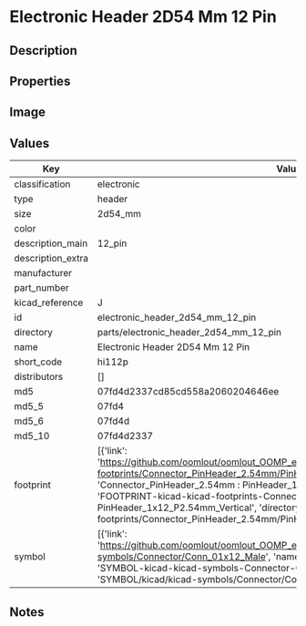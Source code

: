 # Electronic Header 2D54 Mm 12 Pin

## Description

## Properties


## Image


## Values

| Key | Value |
| --- | --- |
| classification | electronic |
| type | header |
| size | 2d54_mm |
| color |  |
| description_main | 12_pin |
| description_extra |  |
| manufacturer |  |
| part_number |  |
| kicad_reference | J |
| id | electronic_header_2d54_mm_12_pin |
| directory | parts/electronic_header_2d54_mm_12_pin |
| name | Electronic Header 2D54 Mm 12 Pin |
| short_code | hi112p |
| distributors | [] |
| md5 | 07fd4d2337cd85cd558a2060204646ee |
| md5_5 | 07fd4 |
| md5_6 | 07fd4d |
| md5_10 | 07fd4d2337 |
| footprint | [{'link': 'https://github.com/oomlout/oomlout_OOMP_eda_V2/tree/main/FOOTPRINT/kicad/kicad-footprints/Connector_PinHeader_2.54mm/PinHeader_1x12_P2.54mm_Vertical', 'name': 'Connector_PinHeader_2.54mm : PinHeader_1x12_P2.54mm_Vertical', 'id': 'FOOTPRINT-kicad-kicad-footprints-Connector_PinHeader_2.54mm-PinHeader_1x12_P2.54mm_Vertical', 'directory': 'FOOTPRINT/kicad/kicad-footprints/Connector_PinHeader_2.54mm/PinHeader_1x12_P2.54mm_Vertical/'}] |
| symbol | [{'link': 'https://github.com/oomlout/oomlout_OOMP_eda_V2/tree/main/SYMBOL/kicad/kicad-symbols/Connector/Conn_01x12_Male', 'name': 'Connector : Conn_01x12_Male', 'id': 'SYMBOL-kicad-kicad-symbols-Connector-Conn_01x12_Male', 'directory': 'SYMBOL/kicad/kicad-symbols/Connector/Conn_01x12_Male/'}] |

## Notes

